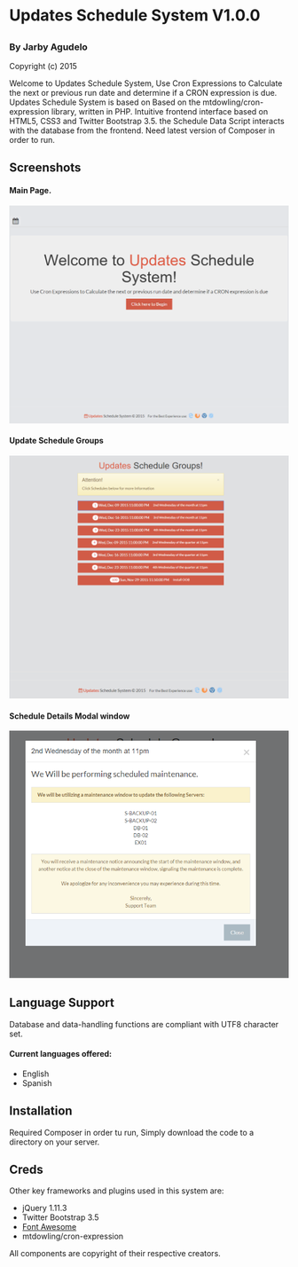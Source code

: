 
# Updates Schedule System V1.0.0
##

### By Jarby Agudelo

Copyright (c) 2015

Welcome to Updates Schedule System, Use Cron Expressions to Calculate the next or previous run date and determine if a CRON expression is due. Updates Schedule System is based on Based on the mtdowling/cron-expression library, written in PHP. Intuitive frontend interface based on HTML5, CSS3 and Twitter Bootstrap 3.5.  the Schedule Data Script interacts with the database from the frontend. Need latest version of Composer in order to run. 
        
Screenshots
-----------------
#### Main Page.
![Main page](/screenshots/index.PNG "Main page")
#### Update Schedule Groups
![Admin dashboard](/screenshots/schedule.PNG "Update Schedule Groups")
#### Schedule Details Modal window
![User list](/screenshots/2nd.PNG "Schedule details modal window")


Language Support
----------------
Database and data-handling functions are compliant with UTF8 character set.

#### Current languages offered:

- English
- Spanish

Installation
--------------

Required Composer in order tu run, Simply download the code to a directory on your server.

Creds
-----


Other key frameworks and plugins used in this system are:

*  jQuery 1.11.3
*  Twitter Bootstrap 3.5
*  [Font Awesome](http://fontawesome.io)
*  mtdowling/cron-expression

All components are copyright of their respective creators.